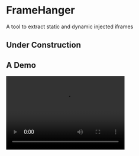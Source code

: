 # FrameHanger
A tool to extract static and dynamic injected iframes 

## Under Construction



## A Demo

<video src="video.mp4" width="320" height="200" controls preload></video>
